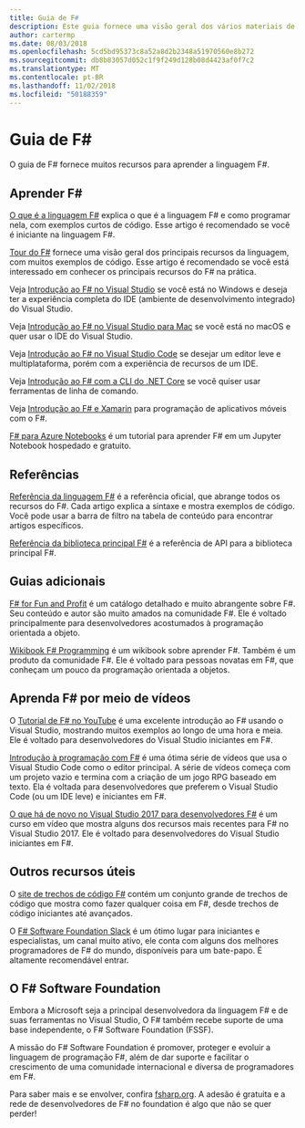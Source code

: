 ```yaml
---
title: Guia de F#
description: Este guia fornece uma visão geral dos vários materiais de aprendizagem para F#, uma linguagem de programação funcional que é executado no .NET.
author: cartermp
ms.date: 08/03/2018
ms.openlocfilehash: 5cd5bd95373c8a52a8d2b2348a51970560e8b272
ms.sourcegitcommit: db8b83057d052c1f9f249d128b08d4423af0f7c2
ms.translationtype: MT
ms.contentlocale: pt-BR
ms.lasthandoff: 11/02/2018
ms.locfileid: "50188359"
---
```

# <a name="f-guide"></a>Guia de F#

O guia de F# fornece muitos recursos para aprender a linguagem F#.

## <a name="learning-f"></a>Aprender F# #

[O que é a linguagem F#](what-is-fsharp.md) explica o que é a linguagem F# e como programar nela, com exemplos curtos de código. Esse artigo é recomendado se você é iniciante na linguagem F#.

[Tour do F#](tour.md) fornece uma visão geral dos principais recursos da linguagem, com muitos exemplos de código. Esse artigo é recomendado se você está interessado em conhecer os principais recursos do F# na prática.

Veja [Introdução ao F# no Visual Studio](get-started/get-started-visual-studio.md) se você está no Windows e deseja ter a experiência completa do IDE (ambiente de desenvolvimento integrado) do Visual Studio.

Veja [Introdução ao F# no Visual Studio para Mac](get-started/get-started-with-visual-studio-for-mac.md) se você está no macOS e quer usar o IDE do Visual Studio.

Veja [Introdução ao F# no Visual Studio Code](get-started/get-started-vscode.md) se desejar um editor leve e multiplataforma, porém com a experiência de recursos de um IDE.

Veja [Introdução ao F# com a CLI do .NET Core](get-started/get-started-command-line.md) se você quiser usar ferramentas de linha de comando.

Veja [Introdução ao F# e Xamarin](https://docs.microsoft.com/xamarin/cross-platform/platform/fsharp/) para programação de aplicativos móveis com o F#.

[F# para Azure Notebooks](https://notebooks.azure.com/Microsoft/libraries/samples/html/FSharp%20for%20Azure%20Notebooks.ipynb) é um tutorial para aprender F# em um Jupyter Notebook hospedado e gratuito.

## <a name="references"></a>Referências

[Referência da linguagem F#](language-reference/index.md) é a referência oficial, que abrange todos os recursos do F#. Cada artigo explica a sintaxe e mostra exemplos de código. Você pode usar a barra de filtro na tabela de conteúdo para encontrar artigos específicos.

[Referência da biblioteca principal F#](https://msdn.microsoft.com/visualfsharpdocs/conceptual/fsharp-core-library-reference) é a referência de API para a biblioteca principal F#.

## <a name="additional-guides"></a>Guias adicionais

[F# for Fun and Profit](https://swlaschin.gitbooks.io/fsharpforfunandprofit/content/) é um catálogo detalhado e muito abrangente sobre F#. Seu conteúdo e autor são muito amados na comunidade F#. Ele é voltado principalmente para desenvolvedores acostumados à programação orientada a objeto.

[Wikibook F# Programming](https://en.wikibooks.org/wiki/F_Sharp_Programming) é um wikibook sobre aprender F#. Também é um produto da comunidade F#. Ele é voltado para pessoas novatas em F#, que conheçam um pouco da programação orientada a objetos.

## <a name="learn-f-through-videos"></a>Aprenda F# por meio de vídeos

O [Tutorial de F# no YouTube](https://www.youtube.com/watch?v=c7eNDJN758U) é uma excelente introdução ao F# usando o Visual Studio, mostrando muitos exemplos ao longo de uma hora e meia. Ele é voltado para desenvolvedores do Visual Studio iniciantes em F#.

[Introdução à programação com F#](https://www.youtube.com/watch?v=Teak30_pXHk&list=PLEoMzSkcN8oNiJ67Hd7oRGgD1d4YBxYGC) é uma ótima série de vídeos que usa o Visual Studio Code como o editor principal. A série de vídeos começa com um projeto vazio e termina com a criação de um jogo RPG baseado em texto. Ela é voltada para desenvolvedores que preferem o Visual Studio Code (ou um IDE leve) e iniciantes em F#.

[O que há de novo no Visual Studio 2017 para desenvolvedores F#](https://www.linkedin.com/learning/what-s-new-in-visual-studio-2017-for-f-sharp-for-developers) é um curso em vídeo que mostra alguns dos recursos mais recentes para F# no Visual Studio 2017. Ele é voltado para desenvolvedores do Visual Studio iniciantes em F#.

## <a name="other-useful-resources"></a>Outros recursos úteis

O [site de trechos de código F#](http://www.fssnip.net) contém um conjunto grande de trechos de código que mostra como fazer qualquer coisa em F#, desde trechos de código iniciantes até avançados.

O [F# Software Foundation Slack](https://fsharp.org/guides/slack/) é um ótimo lugar para iniciantes e especialistas, um canal muito ativo, ele conta com alguns dos melhores programadores de F# do mundo, disponíveis para um bate-papo. É altamente recomendável entrar.

## <a name="the-f-software-foundation"></a>O F# Software Foundation

Embora a Microsoft seja a principal desenvolvedora da linguagem F# e de suas ferramentas no Visual Studio, O F# também recebe suporte de uma base independente, o F# Software Foundation (FSSF).

A missão do F# Software Foundation é promover, proteger e evoluir a linguagem de programação F#, além de dar suporte e facilitar o crescimento de uma comunidade internacional e diversa de programadores em F#.

Para saber mais e se envolver, confira [fsharp.org](https://fsharp.org). A adesão é gratuita e a rede de desenvolvedores de F# no foundation é algo que não se quer perder!
